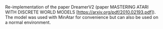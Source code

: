 Re-implementation of the paper DreamerV2 (paper MASTERING ATARI WITH DISCRETE WORLD MODELS [https://arxiv.org/pdf/2010.02193.pdf]).
The model was used with MinAtar for convenience but can also be used on a normal environment.
